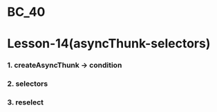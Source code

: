 # BC_40

# Lesson-14(asyncThunk-selectors)

### 1. createAsyncThunk -> condition
### 2. selectors
### 3. reselect
